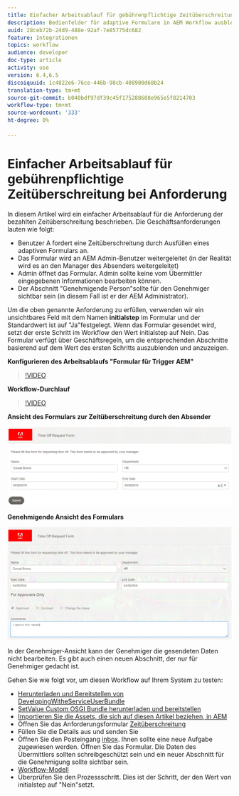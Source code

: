 ```yaml
---
title: Einfacher Arbeitsablauf für gebührenpflichtige Zeitüberschreitung bei Anforderung
description: Bedienfelder für adaptive Formulare in AEM Workflow ausblenden und einblenden
uuid: 28ceb72b-24d9-488e-92af-7e85775dc682
feature: Integrationen
topics: workflow
audience: developer
doc-type: article
activity: use
version: 6.4,6.5
discoiquuid: 1c4822e6-76ce-446b-98cb-408900d68b24
translation-type: tm+mt
source-git-commit: b040bdf97df39c45f175288608e965e5f0214703
workflow-type: tm+mt
source-wordcount: '333'
ht-degree: 0%

---
```



# Einfacher Arbeitsablauf für gebührenpflichtige Zeitüberschreitung bei Anforderung

In diesem Artikel wird ein einfacher Arbeitsablauf für die Anforderung der bezahlten Zeitüberschreitung beschrieben. Die Geschäftsanforderungen lauten wie folgt:

* Benutzer A fordert eine Zeitüberschreitung durch Ausfüllen eines adaptiven Formulars an.
* Das Formular wird an AEM Admin-Benutzer weitergeleitet (in der Realität wird es an den Manager des Absenders weitergeleitet)
* Admin öffnet das Formular. Admin sollte keine vom Übermittler eingegebenen Informationen bearbeiten können.
* Der Abschnitt &quot;Genehmigende Person&quot;sollte für den Genehmiger sichtbar sein (in diesem Fall ist er der AEM Administrator).

Um die oben genannte Anforderung zu erfüllen, verwenden wir ein unsichtbares Feld mit dem Namen **initialstep** im Formular und der Standardwert ist auf &quot;Ja&quot;festgelegt. Wenn das Formular gesendet wird, setzt der erste Schritt im Workflow den Wert initialstep auf Nein. Das Formular verfügt über Geschäftsregeln, um die entsprechenden Abschnitte basierend auf dem Wert des ersten Schritts auszublenden und anzuzeigen.

**Konfigurieren des Arbeitsablaufs &quot;Formular für Trigger AEM&quot;**

>[!VIDEO](https://video.tv.adobe.com/v/28406?quality=9&learn=on)

**Workflow-Durchlauf**

>[!VIDEO](https://video.tv.adobe.com/v/28407?quality=9&learn=on)

**Ansicht des Formulars zur Zeitüberschreitung durch den Absender**

![initialstep](assets/initialstep.gif)

**Genehmigende Ansicht des Formulars**

![viewansicht](assets/approversview.gif)

In der Genehmiger-Ansicht kann der Genehmiger die gesendeten Daten nicht bearbeiten. Es gibt auch einen neuen Abschnitt, der nur für Genehmiger gedacht ist.

Gehen Sie wie folgt vor, um diesen Workflow auf Ihrem System zu testen:
* [Herunterladen und Bereitstellen von DevelopingWitheServiceUserBundle](/help/forms/assets/common-osgi-bundles/DevelopingWithServiceUser.jar)
* [SetValue Custom OSGI Bundle herunterladen und bereitstellen](/help/forms/assets/common-osgi-bundles/SetValueApp.core-1.0-SNAPSHOT.jar)
* [Importieren Sie die Assets, die sich auf diesen Artikel beziehen, in AEM](assets/helpxworkflow.zip)
* Öffnen Sie das Anforderungsformular [Zeitüberschreitung](http://localhost:4502/content/dam/formsanddocuments/helpx/timeoffrequestform/jcr:content?wcmmode=disabled)
* Füllen Sie die Details aus und senden Sie
* Öffnen Sie den Posteingang [inbox](http://localhost:4502/mnt/overlay/cq/inbox/content/inbox.html). Ihnen sollte eine neue Aufgabe zugewiesen werden. Öffnen Sie das Formular. Die Daten des Übermittlers sollten schreibgeschützt sein und ein neuer Abschnitt für die Genehmigung sollte sichtbar sein.
* [Workflow-Modell](http://localhost:4502/editor.html/conf/global/settings/workflow/models/helpxworkflow.html)
* Überprüfen Sie den Prozessschritt. Dies ist der Schritt, der den Wert von initialstep auf &quot;Nein&quot;setzt.
